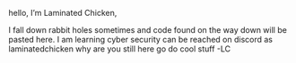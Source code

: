 hello, I’m Laminated Chicken,

I fall down rabbit holes sometimes and code found on the way down will be pasted here.
I am learning cyber security
can be reached on discord as laminatedchicken
why are you still here go do cool stuff
-LC
